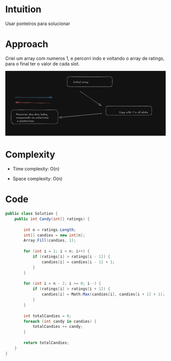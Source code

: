 # Intuition
Usar ponteiros para solucionar

# Approach
Criei um array com numeros 1, e percorri indo e voltando o array de ratings, para o final ter o valor de cada slot.

![Imagem da solução](./Candy.png "Candy Image")
# Complexity
- Time complexity:
O(n)

- Space complexity:
O(n)

# Code
```csharp []
public class Solution {
    public int Candy(int[] ratings) {

        int n = ratings.Length;
        int[] candies = new int[n];
        Array.Fill(candies, 1);

        for (int i = 1; i < n; i++) {
            if (ratings[i] > ratings[i - 1]) {
                candies[i] = candies[i - 1] + 1;
            }
        }

        for (int i = n - 2; i >= 0; i--) {
            if (ratings[i] > ratings[i + 1]) {
                candies[i] = Math.Max(candies[i], candies[i + 1] + 1);
            }
        }

        int totalCandies = 0;
        foreach (int candy in candies) {
            totalCandies += candy;
        }

        return totalCandies;   
    }
}
```
